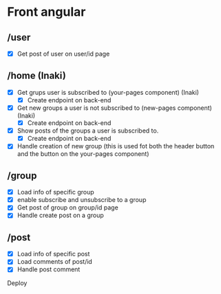 # Front angular

## /user

- [x] Get post of user on user/id page

## /home (Inaki)

- [x] Get grups user is subscribed to (your-pages component) (Inaki)
  - [x] Create endpoint on back-end
- [x] Get new groups a user is not subscribed to (new-pages component) (Inaki)
  - [x] Create endpoint on back-end
- [x] Show posts of the groups a user is subscribed to.
  - [x] Create endpoint on back-end
- [x] Handle creation of new group (this is used fot both the header button and the button on the your-pages component)

## /group

- [x] Load info of specific group
- [x] enable subscribe and unsubscribe to a group
- [x] Get post of group on group/id page
- [x] Handle create post on a group

## /post

- [x] Load info of specific post
- [x] Load comments of post/id
- [x] Handle post comment

Deploy
